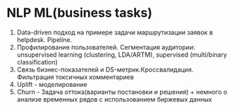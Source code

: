 # NLP ML(business tasks)
1. Data-driven подход на примере задачи маршрутизации заявок в helpdesk. Pipeline.
2. Профилирование пользователей. Сегментация аудитории: unsupervised learning (clustering, LDA/ARTM), supervised (multi/binary classification)
3. Связь бизнес-показателей и DS-метрик.Кроссвалидация. Фильтрация токсичных комментариев
4. Uplift - моделирование
5. Churn - Задача оттока(варианты постановки и решения) + немного о анализе временных рядов с использованием биржевых данных
